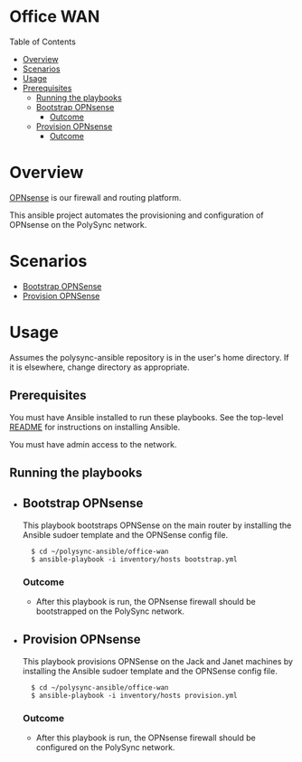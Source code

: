 # Office WAN

Table of Contents

+ [Overview](#overview)
+ [Scenarios](#scenarios)
+ [Usage](#usage)
+ [Prerequisites](#prerequisites)
	+ [Running the playbooks](#running-the-playbooks)
	+ [Bootstrap OPNsense](#bootstrap-opnsense)
		+ [Outcome](#outcome-bootstrap)
	+ [Provision OPNsense](#provision-opnsense)
		+ [Outcome](#outcome-provision)

# Overview

[OPNsense](https://opnsense.org/) is our firewall and routing platform.

This ansible project automates the provisioning and configuration of OPNsense on
	the PolySync network.

# Scenarios

* [Bootstrap OPNSense](#bootstrap-opnsense)
* [Provision OPNSense](#provision-opnsense)

# Usage
Assumes the polysync-ansible repository is in the user's home directory.
If it is elsewhere, change directory as appropriate.

## Prerequisites

You must have Ansible installed to run these playbooks.
See the top-level [README](../README.md) for instructions on installing Ansible.

You must have admin access to the network.

## Running the playbooks

* ## Bootstrap OPNsense

	This playbook bootstraps OPNSense on the main router by installing the Ansible
		sudoer template and the OPNSense config file.

		$ cd ~/polysync-ansible/office-wan
		$ ansible-playbook -i inventory/hosts bootstrap.yml

	### <a name="outcome-bootstrap"></a>Outcome

	* After this playbook is run, the OPNsense firewall should be bootstrapped on the
		PolySync network.

* ## Provision OPNsense

	This playbook provisions OPNSense on the Jack and Janet machines by installing
		the Ansible sudoer template and the OPNSense config file.

		$ cd ~/polysync-ansible/office-wan
		$ ansible-playbook -i inventory/hosts provision.yml

	### <a name="outcome-provision"></a>Outcome

	* After this playbook is run, the OPNsense firewall should be configured on the
		PolySync network.
